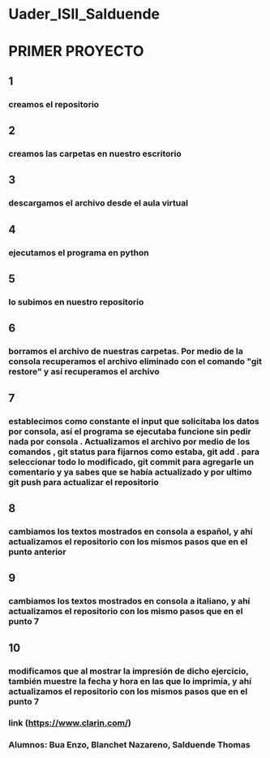 # Uader_ISII_Salduende
# PRIMER PROYECTO
## 1 
### creamos el repositorio
## 2 
### creamos las carpetas en nuestro escritorio 
## 3
### descargamos el archivo desde el aula virtual
## 4
### ejecutamos el programa en python
## 5
### lo subimos en nuestro repositorio
## 6 
### borramos el archivo de nuestras carpetas. Por medio de la consola recuperamos el archivo eliminado con el comando "git restore" y así recuperamos el archivo
## 7
### establecimos como constante el input que solicitaba los datos por consola, así el programa se ejecutaba funcione sin pedir nada por consola . Actualizamos el archivo por medio de los comandos , git status para fijarnos como estaba, git add . para seleccionar todo lo modificado, git commit para agregarle un comentario y ya sabes que se había actualizado y por ultimo git push para actualizar el repositorio 
## 8
### cambiamos los textos mostrados en consola a español, y ahí actualizamos el repositorio con los mismos pasos que en el punto anterior
## 9
### cambiamos los textos mostrados en consola a italiano, y ahí actualizamos el repositorio con los mismo pasos que en el punto 7
## 10
### modificamos que al mostrar la impresión de dicho ejercicio, también muestre la fecha y hora en las que lo imprimía, y ahí actualizamos el repositorio  con los mismos pasos que en el punto 7
### link (https://www.clarin.com/)
### Alumnos: Bua Enzo, Blanchet Nazareno, Salduende Thomas
